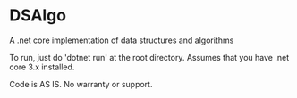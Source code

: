# DSAlgo
A .net core implementation of data structures and algorithms

To run, just do 'dotnet run' at the root directory.
Assumes that you have .net core 3.x installed.

Code is AS IS. No warranty or support.
